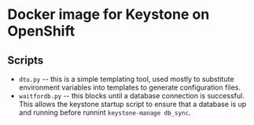 # Docker image for Keystone on OpenShift

## Scripts

- `dtu.py` -- this is a simple templating tool, used mostly to substitute environment variables into templates to generate configuration files.
- `waitfordb.py` -- this blocks until a database connection is successful. This allows the keystone startup script to ensure that a database is up and running before runnint `keystone-manage db_sync`.
